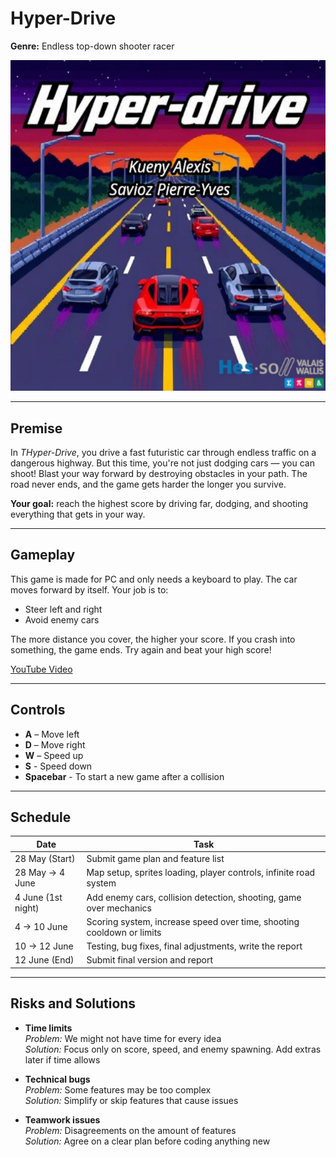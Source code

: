 # Hyper-Drive

**Genre:** Endless top-down shooter racer  

![Logo](data/Res/loadingScreen.jpeg)

---

## Premise

In *THyper-Drive*, you drive a fast futuristic car through endless traffic on a dangerous highway. But this time, you're not just dodging cars — you can shoot! Blast your way forward by destroying obstacles in your path. The road never ends, and the game gets harder the longer you survive. 

**Your goal:** reach the highest score by driving far, dodging, and shooting everything that gets in your way.

---

## Gameplay

This game is made for PC and only needs a keyboard to play. The car moves forward by itself. Your job is to:

- Steer left and right
- Avoid enemy cars

The more distance you cover, the higher your score. If you crash into something, the game ends. Try again and beat your high score!

[YouTube Video](https://youtu.be/QWKWhKM8sB8)


---

## Controls

- **A** – Move left  
- **D** – Move right
- **W** – Speed up
- **S** - Speed down
- **Spacebar** - To start a new game after a collision

---

## Schedule

| Date              | Task                                                                 |
|-------------------|----------------------------------------------------------------------|
| 28 May (Start)    | Submit game plan and feature list                                     |
| 28 May → 4 June   | Map setup, sprites loading, player controls, infinite road system     |
| 4 June (1st night)| Add enemy cars, collision detection, shooting, game over mechanics    |
| 4 → 10 June       | Scoring system, increase speed over time, shooting cooldown or limits |
| 10 → 12 June      | Testing, bug fixes, final adjustments, write the report               |
| 12 June (End)     | Submit final version and report                                       |

---

## Risks and Solutions

- **Time limits**  
  *Problem:* We might not have time for every idea  
  *Solution:* Focus only on score, speed, and enemy spawning. Add extras later if time allows

- **Technical bugs**  
  *Problem:* Some features may be too complex  
  *Solution:* Simplify or skip features that cause issues

- **Teamwork issues**  
  *Problem:* Disagreements on the amount of features  
  *Solution:* Agree on a clear plan before coding anything new
